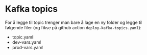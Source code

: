 # Kafka topics
For å legge til topic trenger man bare å lage en ny folder og legge til
følgende filer (og fikse på github action `deploy-kafka-topics.yaml`):
- topic.yaml
- dev-vars.yaml
- prod-vars.yaml
